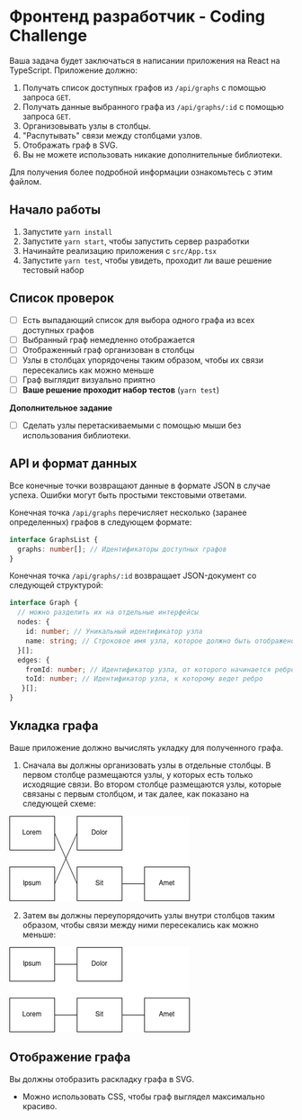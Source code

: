 # Фронтенд разработчик - Coding Challenge

Ваша задача будет заключаться в написании приложения на React на TypeScript. Приложение должно:

1. Получать список доступных графов из `/api/graphs` с помощью запроса `GET`.
2. Получать данные выбранного графа из `/api/graphs/:id` с помощью запроса `GET`.
3. Организовывать узлы в столбцы.
4. "Распутывать" связи между столбцами узлов.
5. Отображать граф в SVG.
6. Вы не можете использовать никакие дополнительные библиотеки.

Для получения более подробной информации ознакомьтесь с этим файлом.

## Начало работы

 1. Запустите `yarn install`
 2. Запустите `yarn start`, чтобы запустить сервер разработки
 3. Начинайте реализацию приложения с `src/App.tsx`
 4. Запустите `yarn test`, чтобы увидеть, проходит ли ваше решение тестовый набор


## Список проверок

 - [ ] Есть выпадающий список для выбора одного графа из всех доступных графов
 - [ ] Выбранный граф немедленно отображается
 - [ ] Отображенный граф организован в столбцы
 - [ ] Узлы в столбцах упорядочены таким образом, чтобы их связи пересекались как можно меньше
 - [ ] Граф выглядит визуально приятно
 - [ ] **Ваше решение проходит набор тестов** (`yarn test`)

**Дополнительное задание**

 - [ ] Сделать узлы перетаскиваемыми с помощью мыши без использования библиотеки.


## API и формат данных

Все конечные точки возвращают данные в формате JSON в случае успеха. Ошибки могут быть простыми текстовыми ответами.

Конечная точка `/api/graphs` перечисляет несколько (заранее определенных) графов в следующем формате:

```typescript
interface GraphsList {
  graphs: number[]; // Идентификаторы доступных графов
}
```

Конечная точка `/api/graphs/:id` возвращает JSON-документ со следующей структурой:

```typescript
interface Graph {
  // можно разделить их на отдельные интерфейсы
  nodes: {
    id: number; // Уникальный идентификатор узла
    name: string; // Строковое имя узла, которое должно быть отображено
  }[];
  edges: {
    fromId: number; // Идентификатор узла, от которого начинается ребро
    toId: number; // Идентификатор узла, к которому ведет ребро
   }[];
}
```
## Укладка графа

Ваше приложение должно вычислять укладку для полученного графа.

 1. Сначала вы должны организовать узлы в отдельные столбцы. В первом столбце размещаются узлы, у которых есть только исходящие связи. Во втором столбце размещаются узлы, которые связаны с первым столбцом, и так далее, как показано на следующей схеме:
 
![Столбцы графа](graph-columns.png)

 2. Затем вы должны переупорядочить узлы внутри столбцов таким образом, чтобы связи между ними пересекались как можно меньше:

![Распутанный граф](graph-untangled.png)

## Отображение графа

Вы должны отобразить раскладку графа в SVG.
 - Можно использовать CSS, чтобы граф выглядел максимально красиво.